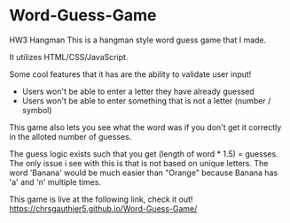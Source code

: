 # Word-Guess-Game
HW3 Hangman
This is a hangman style word guess game that I made.

It utilizes HTML/CSS/JavaScript.  

Some cool features that it has are the ability to validate user input!
  - Users won't be able to enter a letter they have already guessed
  - Users won't be able to enter something that is not a letter (number / symbol)
  
 This game also lets you see what the word was if you don't get it correctly in the alloted number of guesses.
 
 The guess logic exists such that you get (length of word * 1.5) = guesses.  The only issue i see with this is that is not based on unique letters.  The word 'Banana' would be much easier than "Orange" because Banana has 'a' and 'n' multiple times.
 
 This game is live at the following link, check it out! https://chrsgauthier5.github.io/Word-Guess-Game/
